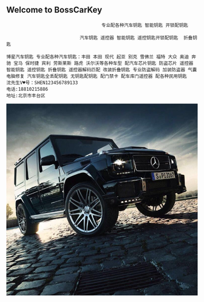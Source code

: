 ## Welcome to BossCarKey
                                       专业配各种汽车钥匙 智能钥匙 开锁配钥匙

                               汽车钥匙 遥控器 智能钥匙 遥控钥匙开锁配钥匙  折叠钥匙

    博星汽车钥匙 专业配各种汽车钥匙：丰田 本田 现代 起亚 别克 雪佛兰 福特 大众 奥迪 奔驰 宝马 保时捷 宾利 劳斯莱斯 路虎 沃尔沃等各种车型 配汽车芯片钥匙 防盗芯片 遥控器 智能钥匙 遥控钥匙 折叠钥匙 遥控器解码匹配 改装折叠钥匙 专业防盗解码 加装防盗器 气囊电脑修复 汽车钥匙全丢配钥匙 无钥匙配钥匙 配门禁卡 配车库门遥控器 配各种民用钥匙  
    沈先生V♥号：SHEN123456789133 
    电话:18810215886 
    地址:北京市丰台区
![Image text](https://github.com/BossCarKey/BossCarKey.github..io/blob/master/sss.jpg)
